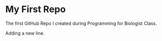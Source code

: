 # My First Repo

The first GitHub Repo I created during Programming for Biologist Class.

Adding a new line. 
